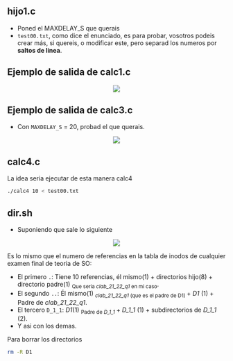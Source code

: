 
## hijo1.c
 - Poned el MAXDELAY_S que querais
 - `test00.txt`, como dice el enunciado, es para probar, vosotros podeis crear más, si quereis, o modificar este, pero separad los numeros por **saltos de linea**.

## Ejemplo de salida de calc1.c
<p align ="center">
<img src="https://github.com/RogerCL24/OS/assets/90930371/ae42ab49-6311-42d1-a823-33aa2c5ab099"/>
</p>

## Ejemplo de salida de calc3.c 
- Con `MAXDELAY_S` = 20, probad el que querais.
<p align="center">
<img src="https://github.com/RogerCL24/OS/assets/90930371/147738df-4012-4aef-91ae-bf96e53ada85"/>
</p>

## calc4.c
La idea seria ejecutar de esta manera calc4
```bash
./calc4 10 < test00.txt
```

## dir.sh
- Suponiendo que sale lo siguiente
<p align="center">
<img src="https://github.com/RogerCL24/OS/assets/90930371/3f29e0f6-73f1-4bc8-b570-4b31e6e98cd1"/>
</p>

Es lo mismo que el numero de referencias en la tabla de inodos de cualquier examen final de teoria de SO:
- El primero `.`: Tiene 10 referencias, él mismo(1) + directorios hijo(8) + directorio padre(1) <sub> Que seria _clab_21_22_q1_ en mi caso</sub>.
- El segundo `..`: Él mismo(1)  <sub> _clab_21_22_q1_ (que es el padre de D1) </sub> + _D1_ (1) + Padre de  _clab_21_22_q1_.
- El tercero `D_1_1`: _D1_(1) <sub> Padre de _D_1_1_ </sub> + _D_1_1_ (1) + subdirectorios de _D_1_1_ (2).
- Y asi con los demas.

 Para borrar los directorios
```bash
rm -R D1
```

